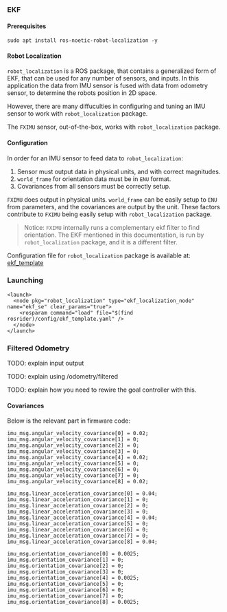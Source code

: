 ### EKF

#### Prerequisites

```
sudo apt install ros-noetic-robot-localization -y
```

#### Robot Localization

`robot_localization` is a ROS package, that contains a generalized form of EKF, that can be used for any number of sensors, and inputs. In this application the data from IMU sensor is fused with data from odometry sensor, to  determine the robots position in 2D space.  

However, there are many diffuculties in configuring and tuning an IMU sensor to work with `robot_localization` package.

The `FXIMU` sensor, out-of-the-box, works with `robot_localization` package.

#### Configuration

In order for an IMU sensor to feed data to `robot_localization`:

1. Sensor must output data in physical units, and with correct magnitudes.
2. `world_frame` for orientation data must be in `ENU` format.
3. Covariances from all sensors must be correctly setup.

`FXIMU` does output in physical units. `world_frame` can be easily setup to `ENU` from parameters, and the covariances are output by the unit. These factors contribute to `FXIMU` being easily setup with `robot_localization` package.

>Notice: `FXIMU` internally runs a complementary ekf filter to find orientation. The EKF mentioned in this documentation, is run by `robot_localization` package, and it is a different filter.

Configuration file for `robot_localization` package is available at: [ekf_template](https://gitlab.com/ROSRider/rosrider/-/raw/master/config/ekf_template.yaml)

### Launching

```
<launch>
  <node pkg="robot_localization" type="ekf_localization_node" name="ekf_se" clear_params="true">
    <rosparam command="load" file="$(find rosrider)/config/ekf_template.yaml" />
  </node>
</launch>

```

### Filtered Odometry

TODO: explain input output

TODO: explain using /odometry/filtered

TODO: explain how you need to rewire the goal controller with this.

#### Covariances

Below is the relevant part in firmware code:

```
imu_msg.angular_velocity_covariance[0] = 0.02;
imu_msg.angular_velocity_covariance[1] = 0;
imu_msg.angular_velocity_covariance[2] = 0;
imu_msg.angular_velocity_covariance[3] = 0;
imu_msg.angular_velocity_covariance[4] = 0.02;
imu_msg.angular_velocity_covariance[5] = 0;
imu_msg.angular_velocity_covariance[6] = 0;
imu_msg.angular_velocity_covariance[7] = 0;
imu_msg.angular_velocity_covariance[8] = 0.02;

imu_msg.linear_acceleration_covariance[0] = 0.04;
imu_msg.linear_acceleration_covariance[1] = 0;
imu_msg.linear_acceleration_covariance[2] = 0;
imu_msg.linear_acceleration_covariance[3] = 0;
imu_msg.linear_acceleration_covariance[4] = 0.04;
imu_msg.linear_acceleration_covariance[5] = 0;
imu_msg.linear_acceleration_covariance[6] = 0;
imu_msg.linear_acceleration_covariance[7] = 0;
imu_msg.linear_acceleration_covariance[8] = 0.04;

imu_msg.orientation_covariance[0] = 0.0025;
imu_msg.orientation_covariance[1] = 0;
imu_msg.orientation_covariance[2] = 0;
imu_msg.orientation_covariance[3] = 0;
imu_msg.orientation_covariance[4] = 0.0025;
imu_msg.orientation_covariance[5] = 0;
imu_msg.orientation_covariance[6] = 0;
imu_msg.orientation_covariance[7] = 0;
imu_msg.orientation_covariance[8] = 0.0025;
```



